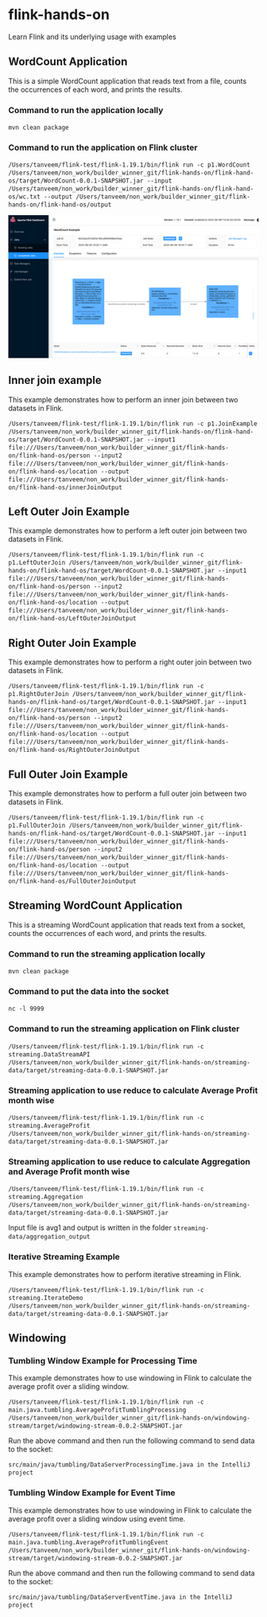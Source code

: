 # flink-hands-on
Learn Flink and its underlying usage with examples

## WordCount Application
This is a simple WordCount application that reads text from a file, counts the occurrences of each word, and prints the results.

### Command to run the application locally

```angular2html
mvn clean package
```
### Command to run the application on Flink cluster
```angular2html
/Users/tanveem/flink-test/flink-1.19.1/bin/flink run -c p1.WordCount /Users/tanveem/non_work/builder_winner_git/flink-hands-on/flink-hand-os/target/WordCount-0.0.1-SNAPSHOT.jar --input /Users/tanveem/non_work/builder_winner_git/flink-hands-on/flink-hand-os/wc.txt --output /Users/tanveem/non_work/builder_winner_git/flink-hands-on/flink-hand-os/output
```
![img.png](img.png)


## Inner join example 
This example demonstrates how to perform an inner join between two datasets in Flink.
```angular2html
/Users/tanveem/flink-test/flink-1.19.1/bin/flink run -c p1.JoinExample /Users/tanveem/non_work/builder_winner_git/flink-hands-on/flink-hand-os/target/WordCount-0.0.1-SNAPSHOT.jar --input1 file:///Users/tanveem/non_work/builder_winner_git/flink-hands-on/flink-hand-os/person --input2 file:///Users/tanveem/non_work/builder_winner_git/flink-hands-on/flink-hand-os/location --output file:///Users/tanveem/non_work/builder_winner_git/flink-hands-on/flink-hand-os/innerJoinOutput
```

## Left Outer Join Example
This example demonstrates how to perform a left outer join between two datasets in Flink.
```angular2html
/Users/tanveem/flink-test/flink-1.19.1/bin/flink run -c p1.LeftOuterJoin /Users/tanveem/non_work/builder_winner_git/flink-hands-on/flink-hand-os/target/WordCount-0.0.1-SNAPSHOT.jar --input1 file:///Users/tanveem/non_work/builder_winner_git/flink-hands-on/flink-hand-os/person --input2 file:///Users/tanveem/non_work/builder_winner_git/flink-hands-on/flink-hand-os/location --output file:///Users/tanveem/non_work/builder_winner_git/flink-hands-on/flink-hand-os/LeftOuterJoinOutput
```

## Right Outer Join Example
This example demonstrates how to perform a right outer join between two datasets in Flink.
```angular2html
/Users/tanveem/flink-test/flink-1.19.1/bin/flink run -c p1.RightOuterJoin /Users/tanveem/non_work/builder_winner_git/flink-hands-on/flink-hand-os/target/WordCount-0.0.1-SNAPSHOT.jar --input1 file:///Users/tanveem/non_work/builder_winner_git/flink-hands-on/flink-hand-os/person --input2 file:///Users/tanveem/non_work/builder_winner_git/flink-hands-on/flink-hand-os/location --output file:///Users/tanveem/non_work/builder_winner_git/flink-hands-on/flink-hand-os/RightOuterJoinOutput
```
## Full Outer Join Example
This example demonstrates how to perform a full outer join between two datasets in Flink.
```angular2html
/Users/tanveem/flink-test/flink-1.19.1/bin/flink run -c p1.FullOuterJoin /Users/tanveem/non_work/builder_winner_git/flink-hands-on/flink-hand-os/target/WordCount-0.0.1-SNAPSHOT.jar --input1 file:///Users/tanveem/non_work/builder_winner_git/flink-hands-on/flink-hand-os/person --input2 file:///Users/tanveem/non_work/builder_winner_git/flink-hands-on/flink-hand-os/location --output file:///Users/tanveem/non_work/builder_winner_git/flink-hands-on/flink-hand-os/FullOuterJoinOutput
```

## Streaming WordCount Application
This is a streaming WordCount application that reads text from a socket, counts the occurrences of each word, and prints the results.
### Command to run the streaming application locally
```angular2html
mvn clean package
```
### Command to put the data into the socket
```angular2html
nc -l 9999
```
### Command to run the streaming application on Flink cluster
```angular2html
/Users/tanveem/flink-test/flink-1.19.1/bin/flink run -c streaming.DataStreamAPI /Users/tanveem/non_work/builder_winner_git/flink-hands-on/streaming-data/target/streaming-data-0.0.1-SNAPSHOT.jar
```

### Streaming application to use reduce to calculate Average Profit month wise
```angular2html
/Users/tanveem/flink-test/flink-1.19.1/bin/flink run -c streaming.AverageProfit /Users/tanveem/non_work/builder_winner_git/flink-hands-on/streaming-data/target/streaming-data-0.0.1-SNAPSHOT.jar
```

### Streaming application to use reduce to calculate Aggregation and Average Profit month wise
```angular2html
/Users/tanveem/flink-test/flink-1.19.1/bin/flink run -c streaming.Aggregation /Users/tanveem/non_work/builder_winner_git/flink-hands-on/streaming-data/target/streaming-data-0.0.1-SNAPSHOT.jar
```
Input file is avg1 and output is written in the folder `streaming-data/aggregation_output`

### Iterative Streaming Example
This example demonstrates how to perform iterative streaming in Flink.
```angular2html
/Users/tanveem/flink-test/flink-1.19.1/bin/flink run -c streaming.IterateDemo /Users/tanveem/non_work/builder_winner_git/flink-hands-on/streaming-data/target/streaming-data-0.0.1-SNAPSHOT.jar
```
## Windowing

### Tumbling Window Example for Processing Time
This example demonstrates how to use windowing in Flink to calculate the average profit over a sliding window.
```angular2html
/Users/tanveem/flink-test/flink-1.19.1/bin/flink run -c main.java.tumbling.AverageProfitTumblingProcessing /Users/tanveem/non_work/builder_winner_git/flink-hands-on/windowing-stream/target/windowing-stream-0.0.2-SNAPSHOT.jar
```
Run the above command and then run the following command to send data to the socket:
```angular2html
src/main/java/tumbling/DataServerProcessingTime.java in the IntelliJ project
```

### Tumbling Window Example for Event Time
This example demonstrates how to use windowing in Flink to calculate the average profit over a sliding window using event time.
```angular2html
/Users/tanveem/flink-test/flink-1.19.1/bin/flink run -c main.java.tumbling.AverageProfitTumblingEvent /Users/tanveem/non_work/builder_winner_git/flink-hands-on/windowing-stream/target/windowing-stream-0.0.2-SNAPSHOT.jar
```
Run the above command and then run the following command to send data to the socket:
```angular2html
src/main/java/tumbling/DataServerEventTime.java in the IntelliJ project
```
